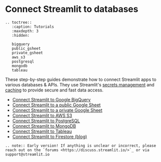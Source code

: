 # Connect Streamlit to databases

```eval_rst
.. toctree::
   :caption: Tutorials
   :maxdepth: 3
   :hidden:

   bigquery
   public_gsheet
   private_gsheet
   aws_s3
   postgresql
   mongodb
   tableau
```
These step-by-step guides demonstrate how to connect Streamlit apps to various databases & APIs. They use Streamlit's [secrets management](../deploy_streamlit_app.html#secrets-management) and [caching](../caching.md) to provide secure and fast data access.

 - [Connect Streamlit to Google BigQuery](bigquery.md)
 - [Connect Streamlit to a public Google Sheet](public_gsheet.md)
 - [Connect Streamlit to a private Google Sheet](private_gsheet.md)
 - [Connect Streamlit to AWS S3](aws_s3.md)
 - [Connect Streamlit to PostgreSQL](postgresql.md)
 - [Connect Streamlit to MongoDB](mongodb.md)
 - [Connect Streamlit to Tableau](tableau.md)
 - [Connect Streamlit to Firestore (blog)](https://blog.streamlit.io/streamlit-firestore/)

 ```eval_rst
.. note:: Early version! If anything is unclear or incorrect, please reach out on the `forums <https://discuss.streamlit.io/>`_ or via support@streamlit.io
```